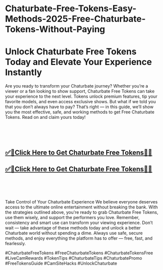 # Chaturbate-Free-Tokens-Easy-Methods-2025-Free-Chaturbate-Tokens-Without-Paying






<h1>Unlock Chaturbate Free Tokens Today and Elevate Your Experience Instantly</h1>
Are you ready to transform your Chaturbate journey? Whether you’re a viewer or a fan looking to show support, Chaturbate Free Tokens can take your experience to the next level. Tokens unlock premium features, tip your favorite models, and even access exclusive shows. But what if we told you that you don’t always have to pay? That’s right — in this guide, we’ll show you the most effective, safe, and working methods to get Free Chaturbate Tokens. Read on and claim yours today!



<br><br><br>
<b><h2><a href="https://searchoptima.org/free-chaturbate-tokens/">✅🎯Click Here to Get Chaturbate Free Tokens🎯✅</a>

</h2></b>

<b><h2><a href="https://searchoptima.org/free-chaturbate-tokens/">✅🎯Click Here to Get Chaturbate Free Tokens🎯✅</a>

</h2></b> <br><br><br>


Take Control of Your Chaturbate Experience
We believe everyone deserves access to the ultimate online entertainment without breaking the bank. With the strategies outlined above, you're ready to grab Chaturbate Free Tokens, use them wisely, and support the performers you love. Remember, consistency and smart use can transform your viewing experience. Don’t wait — take advantage of these methods today and unlock a better Chaturbate world without spending a dime. Always use safe, secure methods, and enjoy everything the platform has to offer — free, fast, and fearlessly.

#ChaturbateFreeTokens #FreeChaturbateTokens #ChaturbateTokensFree #LiveCamRewards #TokenTips #ChaturbateTips #ChaturbatePromo #FreeTokensGuide #CamSiteHacks #UnlockChaturbate
